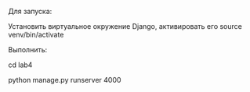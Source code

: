 Для запуска:

Установить виртуальное окружение Django, активировать его source venv/bin/activate

Выполнить:

cd lab4

python manage.py runserver 4000
